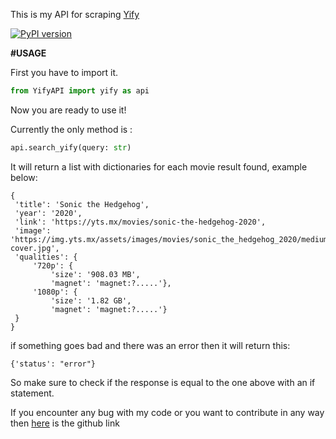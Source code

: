 This is my API for scraping [Yify](https://www.yts.mx)

[![PyPI version](https://badge.fury.io/py/YifyAPI.png)](https://badge.fury.io/py/YifyAPI)

**#USAGE**

First you have to import it.

```python
from YifyAPI import yify as api
```

Now you are ready to use it!

Currently the only method is :

```python 
api.search_yify(query: str)
```

It will return a list with dictionaries for each movie result found, example below:

```
{
 'title': 'Sonic the Hedgehog', 
 'year': '2020', 
 'link': 'https://yts.mx/movies/sonic-the-hedgehog-2020', 
 'image': 'https://img.yts.mx/assets/images/movies/sonic_the_hedgehog_2020/medium-cover.jpg', 
 'qualities': {
     '720p': {
         'size': '908.03 MB', 
         'magnet': 'magnet:?.....'}, 
     '1080p': {
         'size': '1.82 GB', 
         'magnet': 'magnet:?.....'}
 }
}
```

if something goes bad and there was an error then it will return this:

```
{'status': "error"}
```

So make sure to check if the response is equal to the one above with an if statement.



If you encounter any bug with my code or you want to contribute in any way then [here](https://github.com/ArjixGamer/YifyAPI) is the github link